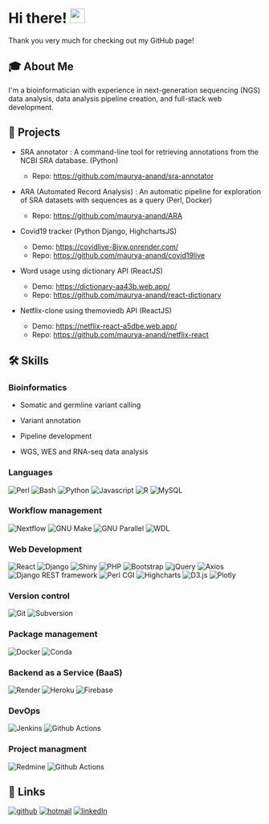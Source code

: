 # Hi there! <img src="https://media.giphy.com/media/hvRJCLFzcasrR4ia7z/giphy.gif" width="29px" height="29px"/>

Thank you very much for checking out my GitHub page!

## 🎓 About Me

I'm a bioinformatician with experience in next-generation sequencing (NGS) data analysis, data analysis pipeline creation, and full-stack web development.

## 📝 Projects

-   SRA annotator : A command-line tool for retrieving annotations from the NCBI SRA database. (Python)
    - Repo: https://github.com/maurya-anand/sra-annotator

-   ARA (Automated Record Analysis) : An automatic pipeline for exploration of SRA datasets with sequences as a query (Perl, Docker)
    - Repo: https://github.com/maurya-anand/ARA

-   Covid19 tracker (Python Django, HighchartsJS)
    - Demo: https://covidlive-8jvw.onrender.com/
    - Repo: https://github.com/maurya-anand/covid19live
    
-   Word usage using dictionary API (ReactJS)
    - Demo: https://dictionary-aa43b.web.app/
    - Repo: https://github.com/maurya-anand/react-dictionary
    
-   Netflix-clone using themoviedb API (ReactJS)
    - Demo: https://netflix-react-a5dbe.web.app/
    - Repo: https://github.com/maurya-anand/netflix-react
    
## 🛠️ Skills

### Bioinformatics

-   Somatic and germline variant calling

-   Variant annotation

-   Pipeline development

-   WGS, WES and RNA-seq data analysis

### Languages

![Perl](https://img.shields.io/badge/Perl-0078D4?style=for-the-badge&logo=Perl&logoColor=white) ![Bash](https://img.shields.io/badge/Bash-0078D4?style=for-the-badge&logo=GNU-Bash&logoColor=white) ![Python](https://img.shields.io/badge/Python-0078D4?style=for-the-badge&logo=Python&logoColor=white) ![Javascript](https://img.shields.io/badge/Javascript-0078D4?style=for-the-badge&logo=Javascript&logoColor=white) ![R](https://img.shields.io/badge/R-0078D4?style=for-the-badge&logo=R&logoColor=white) ![MySQL](https://img.shields.io/badge/MySQL-0078D4?style=for-the-badge&logo=MySQL&logoColor=white) 

### Workflow management

![Nextflow](https://img.shields.io/badge/Nextflow-0078D4?style=for-the-badge&logo=Nextflow&logoColor=white) ![GNU Make](https://img.shields.io/badge/MAKE-0078D4?style=for-the-badge&logo=GNU&logoColor=white) ![GNU Parallel](https://img.shields.io/badge/Parallel-0078D4?style=for-the-badge&logo=GNU&logoColor=white) ![WDL](https://img.shields.io/badge/WDL-0078D4?style=for-the-badge&logo=WDL&logoColor=white)

### Web Development

![React](https://img.shields.io/badge/React-0078D4?style=for-the-badge&logo=React&logoColor=white) ![Django](https://img.shields.io/badge/Django-0078D4?style=for-the-badge&logo=Django&logoColor=white) ![Shiny](https://img.shields.io/badge/Shiny-0078D4?style=for-the-badge&logo=R&logoColor=white) ![PHP](https://img.shields.io/badge/PHP-0078D4?style=for-the-badge&logo=PHP&logoColor=white) ![Bootstrap](https://img.shields.io/badge/Bootstrap-0078D4?style=for-the-badge&logo=Bootstrap&logoColor=white) ![jQuery](https://img.shields.io/badge/jQuery-0078D4?style=for-the-badge&logo=jQuery&logoColor=white) ![Axios](https://img.shields.io/badge/Axios-0078D4?style=for-the-badge&logo=npm&logoColor=white) ![Django REST framework](https://img.shields.io/badge/Django%20REST%20framework-0078D4?style=for-the-badge&logo=Django&logoColor=white) ![Perl CGI](https://img.shields.io/badge/Perl%20CGI-0078D4?style=for-the-badge&logo=Perl&logoColor=white) ![Highcharts](https://img.shields.io/badge/Highcharts-0078D4?style=for-the-badge&logo=Javascript&logoColor=white) ![D3.js](https://img.shields.io/badge/D3.js-0078D4?style=for-the-badge&logo=D3.js&logoColor=white) ![Plotly](https://img.shields.io/badge/Plotly-0078D4?style=for-the-badge&logo=Plotly&logoColor=white)

### Version control

![Git](https://img.shields.io/badge/Git-0078D4?style=for-the-badge&logo=Git&logoColor=white) ![Subversion](https://img.shields.io/badge/SVN-0078D4?style=for-the-badge&logo=Subversion&logoColor=white)

### Package management

![Docker](https://img.shields.io/badge/Docker-0078D4?style=for-the-badge&logo=Docker&logoColor=white) ![Conda](https://img.shields.io/badge/Conda%20Bioconda-0078D4?style=for-the-badge&logo=Anaconda&logoColor=white)

### Backend as a Service (BaaS)

![Render](https://img.shields.io/badge/Render-0078D4?style=for-the-badge&logo=Render&logoColor=white) ![Heroku](https://img.shields.io/badge/Heroku-0078D4?style=for-the-badge&logo=Heroku&logoColor=white) ![Firebase](https://img.shields.io/badge/Firebase-0078D4?style=for-the-badge&logo=Firebase&logoColor=white)

### DevOps

![Jenkins](https://img.shields.io/badge/Jenkins-0078D4?style=for-the-badge&logo=Jenkins&logoColor=white)
![Github Actions](https://img.shields.io/badge/Github%20Actions-0078D4?style=for-the-badge&logo=Github-Actions&logoColor=white)

### Project managment

![Redmine](https://img.shields.io/badge/Redmine-0078D4?style=for-the-badge&logo=Redmine&logoColor=white)
![Github Actions](https://img.shields.io/badge/Github%20Projects-0078D4?style=for-the-badge&logo=Github&logoColor=white)

## 🔗 Links

[![github](https://img.shields.io/badge/GitHub-0078D4?style=for-the-badge&logo=GitHub&logoColor=white)](https://github.com/maurya-anand) [![hotmail](https://img.shields.io/badge/Email-0078D4?style=for-the-badge&logo=microsoft-outlook&logoColor=white)](mailto:anandmaurya@@hotmail.com) [![linkedIn](https://img.shields.io/badge/LinkedIn-0078D4?style=for-the-badge&logo=LinkedIn&logoColor=white)](https://www.linkedin.com/in/anand-maurya-/)
